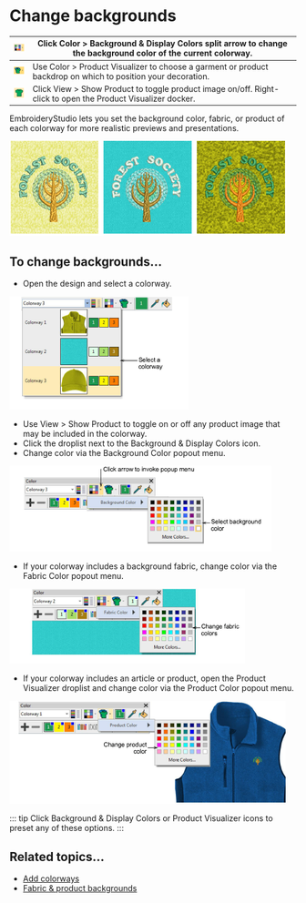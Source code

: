 # Change backgrounds

| ![BackgroundDisplayColorsDroplist.png](assets/BackgroundDisplayColorsDroplist.png) | Click Color > Background & Display Colors split arrow to change the background color of the current colorway. |
| ---------------------------------------------------------------------------------- | ------------------------------------------------------------------------------------------------------------- |
| ![ProductVisualizerDroplist.png](assets/ProductVisualizerDroplist.png)             | Use Color > Product Visualizer to choose a garment or product backdrop on which to position your decoration.  |
| ![ShowProduct.png](assets/ShowProduct.png)                                         | Click View > Show Product to toggle product image on/off. Right-click to open the Product Visualizer docker.  |

EmbroideryStudio lets you set the background color, fabric, or product of each colorway for more realistic previews and presentations.

![view00102.png](assets/view00102.png)

## To change backgrounds...

- Open the design and select a colorway.

![ColorToolbarColorway4.png](assets/ColorToolbarColorway4.png)

- Use View > Show Product to toggle on or off any product image that may be included in the colorway.
- Click the droplist next to the Background & Display Colors icon.
- Change color via the Background Color popout menu.

![ColorPaletteFabricOff.png](assets/ColorPaletteFabricOff.png)

- If your colorway includes a background fabric, change color via the Fabric Color popout menu.

![ColorPaletteFabricOn.png](assets/ColorPaletteFabricOn.png)

- If your colorway includes an article or product, open the Product Visualizer droplist and change color via the Product Color popout menu.

![view00109.png](assets/view00109.png)

::: tip
Click Background & Display Colors or Product Visualizer icons to preset any of these options.
:::

## Related topics...

- [Add colorways](../../Digitizing/colorways/Add_colorways)
- [Fabric & product backgrounds](../../Digitizing/colorways/Fabric_product_backgrounds)
